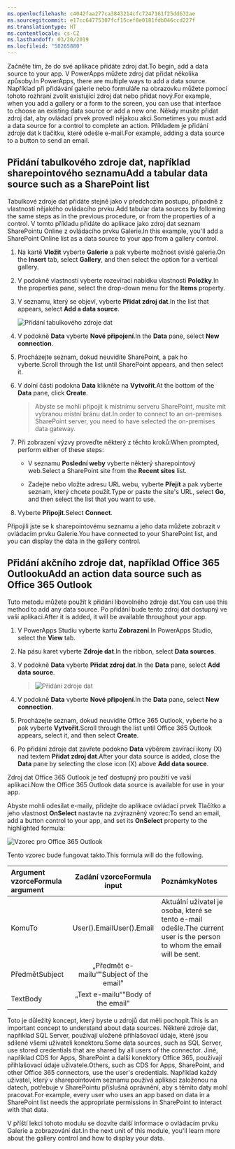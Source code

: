 ```yaml
---
ms.openlocfilehash: c4042faa277ca3843214cfc7247161f25dd632ae
ms.sourcegitcommit: e17cc64775307fcf15cef8e0181fdb046ccd227f
ms.translationtype: HT
ms.contentlocale: cs-CZ
ms.lasthandoff: 03/20/2019
ms.locfileid: "58265880"
---
```

<span data-ttu-id="f9189-101">Začněte tím, že do své aplikace přidáte zdroj dat.</span><span class="sxs-lookup"><span data-stu-id="f9189-101">To begin, add a data source to your app.</span></span> <span data-ttu-id="f9189-102">V PowerApps můžete zdroj dat přidat několika způsoby.</span><span class="sxs-lookup"><span data-stu-id="f9189-102">In PowerApps, there are multiple ways to add a data source.</span></span> <span data-ttu-id="f9189-103">Například při přidávání galerie nebo formuláře na obrazovku můžete pomocí tohoto rozhraní zvolit existující zdroj dat nebo přidat nový.</span><span class="sxs-lookup"><span data-stu-id="f9189-103">For example, when you add a gallery or a form to the screen, you can use that interface to choose an existing data source or add a new one.</span></span> <span data-ttu-id="f9189-104">Někdy musíte přidat zdroj dat, aby ovládací prvek provedl nějakou akci.</span><span class="sxs-lookup"><span data-stu-id="f9189-104">Sometimes you must add a data source for a control to complete an action.</span></span> <span data-ttu-id="f9189-105">Příkladem je přidání zdroje dat k tlačítku, které odešle e-mail.</span><span class="sxs-lookup"><span data-stu-id="f9189-105">For example, adding a data source to a button to send an email.</span></span>

<a name="add-a-tabular-data-source-such-as-a-sharepoint-list"></a><span data-ttu-id="f9189-106">Přidání tabulkového zdroje dat, například sharepointového seznamu</span><span class="sxs-lookup"><span data-stu-id="f9189-106">Add a tabular data source such as a SharePoint list</span></span>
---------------------------------------------------

<span data-ttu-id="f9189-107">Tabulkové zdroje dat přidáte stejně jako v předchozím postupu, případně z vlastností nějakého ovládacího prvku.</span><span class="sxs-lookup"><span data-stu-id="f9189-107">Add tabular data sources by following the same steps as in the previous procedure, or from the properties of a control.</span></span> <span data-ttu-id="f9189-108">V tomto příkladu přidáte do aplikace jako zdroj dat seznam SharePointu Online z ovládacího prvku Galerie.</span><span class="sxs-lookup"><span data-stu-id="f9189-108">In this example, you'll add a SharePoint Online list as a data source to your app from a gallery control.</span></span>

1.  <span data-ttu-id="f9189-109">Na kartě **Vložit** vyberte **Galerie** a pak vyberte možnost svislé galerie.</span><span class="sxs-lookup"><span data-stu-id="f9189-109">On the **Insert** tab, select **Gallery**, and then select the option for a vertical gallery.</span></span>

2.  <span data-ttu-id="f9189-110">V podokně vlastností vyberte rozevírací nabídku vlastnosti **Položky**.</span><span class="sxs-lookup"><span data-stu-id="f9189-110">In the properties pane, select the drop-down menu for the **Items** property.</span></span>

3.  <span data-ttu-id="f9189-111">V seznamu, který se objeví, vyberte **Přidat zdroj dat**.</span><span class="sxs-lookup"><span data-stu-id="f9189-111">In the list that appears, select **Add a data source**.</span></span>

    ![Přidání tabulkového zdroje dat](../media/add-tabular-data-source.png)

4.  <span data-ttu-id="f9189-113">V podokně **Data** vyberte **Nové připojení**.</span><span class="sxs-lookup"><span data-stu-id="f9189-113">In the **Data** pane, select **New connection**.</span></span>

5.  <span data-ttu-id="f9189-114">Procházejte seznam, dokud neuvidíte SharePoint, a pak ho vyberte.</span><span class="sxs-lookup"><span data-stu-id="f9189-114">Scroll through the list until SharePoint appears, and then select it.</span></span>

6.  <span data-ttu-id="f9189-115">V dolní části podokna **Data** klikněte na **Vytvořit**.</span><span class="sxs-lookup"><span data-stu-id="f9189-115">At the bottom of the **Data** pane, click **Create**.</span></span>

    > <span data-ttu-id="f9189-116">Abyste se mohli připojit k místnímu serveru SharePoint, musíte mít vybranou místní bránu dat.</span><span class="sxs-lookup"><span data-stu-id="f9189-116">In order to connect to an on-premises SharePoint server, you need to have selected the on-premises data gateway.</span></span>

7.  <span data-ttu-id="f9189-117">Při zobrazení výzvy proveďte některý z těchto kroků:</span><span class="sxs-lookup"><span data-stu-id="f9189-117">When prompted, perform either of these steps:</span></span>

    -   <span data-ttu-id="f9189-118">V seznamu **Poslední weby** vyberte některý sharepointový web.</span><span class="sxs-lookup"><span data-stu-id="f9189-118">Select a SharePoint site from the **Recent sites** list.</span></span>

    -   <span data-ttu-id="f9189-119">Zadejte nebo vložte adresu URL webu, vyberte **Přejít** a pak vyberte seznam, který chcete použít.</span><span class="sxs-lookup"><span data-stu-id="f9189-119">Type or paste the site's URL, select **Go**, and then select the list that you want to use.</span></span>

8.  <span data-ttu-id="f9189-120">Vyberte **Připojit**.</span><span class="sxs-lookup"><span data-stu-id="f9189-120">Select **Connect**.</span></span>

<span data-ttu-id="f9189-121">Připojili jste se k sharepointovému seznamu a jeho data můžete zobrazit v ovládacím prvku Galerie.</span><span class="sxs-lookup"><span data-stu-id="f9189-121">You have connected to your SharePoint list, and you can display the data in the gallery control.</span></span>

<a name="add-an-action-data-source-such-as-office-365-outlook"></a><span data-ttu-id="f9189-122">Přidání akčního zdroje dat, například Office 365 Outlooku</span><span class="sxs-lookup"><span data-stu-id="f9189-122">Add an action data source such as Office 365 Outlook</span></span>
----------------------------------------------------

<span data-ttu-id="f9189-123">Tuto metodu můžete použít k přidání libovolného zdroje dat.</span><span class="sxs-lookup"><span data-stu-id="f9189-123">You can use this method to add any data source.</span></span> <span data-ttu-id="f9189-124">Po přidání bude tento zdroj dat dostupný ve vaší aplikaci.</span><span class="sxs-lookup"><span data-stu-id="f9189-124">After it is added, it will be available throughout your app.</span></span>

1.  <span data-ttu-id="f9189-125">V PowerApps Studiu vyberte kartu **Zobrazení**.</span><span class="sxs-lookup"><span data-stu-id="f9189-125">In PowerApps Studio, select the **View** tab.</span></span>

2.  <span data-ttu-id="f9189-126">Na pásu karet vyberte **Zdroje dat**.</span><span class="sxs-lookup"><span data-stu-id="f9189-126">In the ribbon, select **Data sources**.</span></span>

3.  <span data-ttu-id="f9189-127">V podokně **Data** vyberte **Přidat zdroj dat**.</span><span class="sxs-lookup"><span data-stu-id="f9189-127">In the **Data** pane, select **Add data source**.</span></span>

    > ![Přidání zdroje dat](../media/add-data-source.png)

4.  <span data-ttu-id="f9189-129">V podokně **Data** vyberte **Nové připojení**.</span><span class="sxs-lookup"><span data-stu-id="f9189-129">In the **Data** pane, select **New connection**.</span></span>

5.  <span data-ttu-id="f9189-130">Procházejte seznam, dokud neuvidíte Office 365 Outlook, vyberte ho a pak vyberte **Vytvořit**.</span><span class="sxs-lookup"><span data-stu-id="f9189-130">Scroll through the list until Office 365 Outlook appears, select it, and then select **Create**.</span></span>

6.  <span data-ttu-id="f9189-131">Po přidání zdroje dat zavřete podokno **Data** výběrem zavírací ikony (X) nad textem **Přidat zdroj dat**.</span><span class="sxs-lookup"><span data-stu-id="f9189-131">After your data source is added, close the **Data** pane by selecting the close icon (X) above **Add data source**.</span></span>

<span data-ttu-id="f9189-132">Zdroj dat Office 365 Outlook je teď dostupný pro použití ve vaší aplikaci.</span><span class="sxs-lookup"><span data-stu-id="f9189-132">Now the Office 365 Outlook data source is available for use in your app.</span></span>

<span data-ttu-id="f9189-133">Abyste mohli odesílat e-maily, přidejte do aplikace ovládací prvek Tlačítko a jeho vlastnost **OnSelect** nastavte na zvýrazněný vzorec:</span><span class="sxs-lookup"><span data-stu-id="f9189-133">To send an email, add a button control to your app, and set its **OnSelect** property to the highlighted formula:</span></span>

![Vzorec pro Office 365 Outlook](../media/Office365Outlookformula.png)

<span data-ttu-id="f9189-135">Tento vzorec bude fungovat takto.</span><span class="sxs-lookup"><span data-stu-id="f9189-135">This formula will do the following.</span></span>

| <span data-ttu-id="f9189-136">**Argument vzorce**</span><span class="sxs-lookup"><span data-stu-id="f9189-136">**Formula argument**</span></span> | <span data-ttu-id="f9189-137">**Zadání vzorce**</span><span class="sxs-lookup"><span data-stu-id="f9189-137">**Formula input**</span></span>     | <span data-ttu-id="f9189-138">**Poznámky**</span><span class="sxs-lookup"><span data-stu-id="f9189-138">**Notes**</span></span>       |
| :------------------- | :------------------:  |:----------------|
| <span data-ttu-id="f9189-139">Komu</span><span class="sxs-lookup"><span data-stu-id="f9189-139">To</span></span>                   | <span data-ttu-id="f9189-140">User().Email</span><span class="sxs-lookup"><span data-stu-id="f9189-140">User().Email</span></span>          | <span data-ttu-id="f9189-141">Aktuální uživatel je osoba, které se tento e-mail odešle.</span><span class="sxs-lookup"><span data-stu-id="f9189-141">The current user is the person to whom the email will be sent.</span></span> |
| <span data-ttu-id="f9189-142">Předmět</span><span class="sxs-lookup"><span data-stu-id="f9189-142">Subject</span></span>              | <span data-ttu-id="f9189-143">„Předmět e-mailu“</span><span class="sxs-lookup"><span data-stu-id="f9189-143">"Subject of the email"</span></span>|             |
| <span data-ttu-id="f9189-144">Text</span><span class="sxs-lookup"><span data-stu-id="f9189-144">Body</span></span>                 | <span data-ttu-id="f9189-145">„Text e-mailu“</span><span class="sxs-lookup"><span data-stu-id="f9189-145">"Body of the email"</span></span>   |              |

<span data-ttu-id="f9189-146">Toto je důležitý koncept, který byste u zdrojů dat měli pochopit.</span><span class="sxs-lookup"><span data-stu-id="f9189-146">This is an important concept to understand about data sources.</span></span> <span data-ttu-id="f9189-147">Některé zdroje dat, například SQL Server, používají uložené přihlašovací údaje, které jsou sdílené všemi uživateli konektoru.</span><span class="sxs-lookup"><span data-stu-id="f9189-147">Some data sources, such as SQL Server, use stored credentials that are shared by all users of the connector.</span></span> <span data-ttu-id="f9189-148">Jiné, například CDS for Apps, SharePoint a další konektory Office 365, používají přihlašovací údaje uživatele.</span><span class="sxs-lookup"><span data-stu-id="f9189-148">Others, such as CDS for Apps, SharePoint, and other Office 365 connectors, use the user's credentials.</span></span> <span data-ttu-id="f9189-149">Například každý uživatel, který v sharepointovém seznamu používá aplikaci založenou na datech, potřebuje v SharePointu příslušná oprávnění, aby s těmito daty mohl pracovat.</span><span class="sxs-lookup"><span data-stu-id="f9189-149">For example, every user who uses an app based on data in a SharePoint list needs the appropriate permissions in SharePoint to interact with that data.</span></span>

<span data-ttu-id="f9189-150">V příští lekci tohoto modulu se dozvíte další informace o ovládacím prvku Galerie a zobrazování dat.</span><span class="sxs-lookup"><span data-stu-id="f9189-150">In the next unit of this module, you'll learn more about the gallery control and how to display your data.</span></span> 
